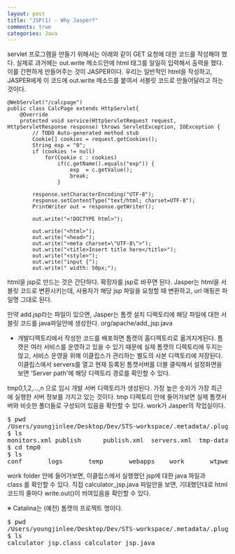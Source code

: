```yaml
---
layout: post
title: "JSP(1) - Why Jasper?"
comments: true
categories: Java
---
```


servlet 프로그램을 만들기 위해서는 아래와 같이 GET 요청에 대한 코드를 작성해야 했다. 실제로 과거에는 out.write 메소드안에 html 태그를 일일히 입력해서 출력을 했다. 이를 간편하게 만들어주는 것이 JASPER이다. 우리는 일반적인 html을 작성하고, JASPER에게 이 코드에 out.write 메소드를 붙여서 서블릿 코드로 만들어달라고 하는 것이다.

~~~
@WebServlet("/calcpage")
public class CalcPage extends HttpServlet{	
	@Override
	protected void service(HttpServletRequest request, HttpServletResponse response) throws ServletException, IOException {
		// TODO Auto-generated method stub
		Cookie[] cookies = request.getCookies();
		String exp = "0";
		if (cookies != null)
			for(Cookie c : cookies) 
				if(c.getName().equals("exp")) {
					exp  = c.getValue();
					break;
				}
		
		response.setCharacterEncoding("UTF-8");
		response.setContentType("text/html; charset=UTF-8");
		PrintWriter out = response.getWriter();
		
		out.write("<!DOCTYPE html>");
		
		out.write("<html>");
		out.write("<head>");
		out.write("<meta charset=\"UTF-8\">");
		out.write("<title>Insert title here</title>");
		out.write("<style>");
		out.write("input {");
		out.write("	width: 50px;");
~~~

html을 jsp로 만드는 것은 간단하다. 확장자를 jsp로 바꾸면 된다.
Jasper는 html을 서블릿 코드로 변환시키는데, 
사용자가 해당 jsp 파일을 요청할 때 변환하고, url 매핑은 파일명 그대로 된다.

만약 add.jsp라는 파일이 있으면, 
Jasper는 톰캣 설치 디렉토리에 해당 파일에 대한 서블릿 코드를 java파일안에 생성한다.
org/apache/add_jsp.java

* 개발디렉토리에서 작성한 코드를 배포하면 톰캣의 홈디렉토리로 옮겨지게된다. 톰캣은 여러 서비스를 운영하고 있을 수 있기 때문에 실제 톰캣의 디렉토리에 두지는 않고, 서비스 운영을 위해 이클립스가 관리하는 별도의 사본 디렉토리에 저장된다. 이클립스에서 servers를 열고 현재 등록된 톰캣서버를 더블 클릭해서 설정화면을 보면 'Server path'에 해당 디렉토리 경로를 확인할 수 있다.

tmp0,1,2,...,n 으로 임시 개발 서버 디렉토리가 생성된다. 가장 높은 숫자가 가장 최근에 실행한 서버 정보를 가지고 있는 것이다. tmp 디렉토리 안에 들어가보면 실제 톰캣서버와 비슷한 폴더들로 구성되어 있음을 확인할 수 있다. work가 Jasper의 작업실이다.
<pre>
$ pwd
/Users/youngjinlee/Desktop/Dev/STS-workspace/.metadata/.plugins/org.eclipse.wst.server.core
$ ls
monitors.xml publish      publish.xml  servers.xml  tmp-data.xml tmp0
$ cd tmp0                       
$ ls
conf       logs       temp       webapps    work       wtpwebapps
</pre>

work folder 안에 들어가보면, 이클립스에서 실행했던 jsp에 대한 java 파일과 class 를 확인할 수 있다. 직접 calculator_jsp.java 파일안을 보면, 기대했던대로 html 코드의 줄마다 write.out()이 씌여있음을 확인할 수 있다.

※ Catalina는 (예전) 톰캣의 프로젝트 명이다.
<pre>
$ pwd
/Users/youngjinlee/Desktop/Dev/STS-workspace/.metadata/.plugins/org.eclipse.wst.server.core/tmp0/work/Catalina/localhost/WebCalculator/org/apache/jsp
$ ls
calculator_jsp.class calculator_jsp.java
</pre>

